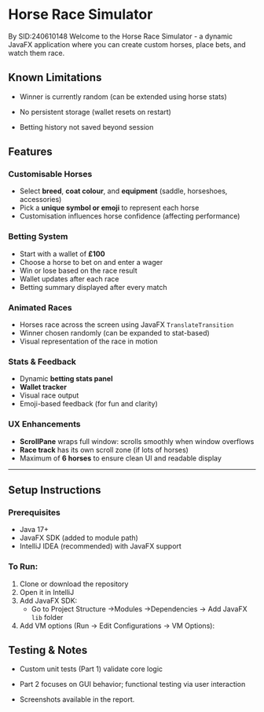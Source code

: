 # Horse Race Simulator 
 By SID:240610148
Welcome to the Horse Race Simulator - a dynamic JavaFX application where you can create custom horses, place bets, and watch them race. 
 ## Known Limitations
 - Winner is currently random (can be extended using horse stats)

  - No persistent storage (wallet resets on restart)

   - Betting history not saved beyond session

## Features

### Customisable Horses
- Select **breed**, **coat colour**, and **equipment** (saddle, horseshoes, accessories)
- Pick a **unique symbol or emoji** to represent each horse
- Customisation influences horse confidence (affecting performance)

### Betting System
- Start with a wallet of **£100**
- Choose a horse to bet on and enter a wager
- Win or lose based on the race result
- Wallet updates after each race
- Betting summary displayed after every match

### Animated Races
- Horses race across the screen using JavaFX `TranslateTransition`
- Winner chosen randomly (can be expanded to stat-based)
- Visual representation of the race in motion

### Stats & Feedback
- Dynamic **betting stats panel**
- **Wallet tracker**
- Visual race output
- Emoji-based feedback (for fun and clarity)

### UX Enhancements
- **ScrollPane** wraps full window: scrolls smoothly when window overflows
- **Race track** has its own scroll zone (if lots of horses)
- Maximum of **6 horses** to ensure clean UI and readable display

---

## Setup Instructions

### Prerequisites
- Java 17+
- JavaFX SDK (added to module path)
- IntelliJ IDEA (recommended) with JavaFX support

### To Run:
1. Clone or download the repository
2. Open it in IntelliJ
3. Add JavaFX SDK:
    - Go to Project Structure ->Modules ->Dependencies -> Add JavaFX `lib` folder
4. Add VM options (Run -> Edit Configurations -> VM Options):

 ## Testing & Notes
 - Custom unit tests (Part 1) validate core logic

 - Part 2 focuses on GUI behavior; functional testing via user interaction

 - Screenshots available in the report.

